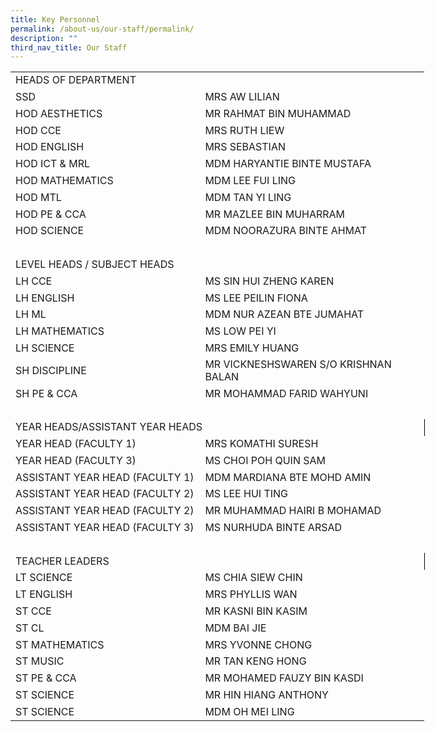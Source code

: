```yaml
---
title: Key Personnel
permalink: /about-us/our-staff/permalink/
description: ""
third_nav_title: Our Staff
---
```

<table border="0" cellpadding="0" cellspacing="0" width="663" style="border-collapse:
 collapse;width:497pt"><colgroup><col width="303" style="mso-width-source:userset;mso-width-alt:11081;width:227pt"> <col width="360" style="mso-width-source:userset;mso-width-alt:13165;width:270pt"></colgroup><tbody><tr height="26" style="mso-height-source:userset;height:20.1pt"><td colspan="2" height="26" class="xl80" width="663" style="height:20.1pt;width:497pt">HEADS OF DEPARTMENT</td></tr><tr height="26" style="mso-height-source:userset;height:20.1pt"><td height="26" class="xl71" style="height:20.1pt;border-top:none">SSD</td><td class="xl71" style="border-top:none;border-left:none">MRS AW LILIAN</td></tr><tr height="26" style="mso-height-source:userset;height:20.1pt"><td height="26" class="xl72" width="303" style="height:20.1pt;border-top:none;
  width:227pt">HOD AESTHETICS</td><td class="xl71" style="border-top:none;border-left:none">MR RAHMAT BIN MUHAMMAD</td></tr><tr height="26" style="mso-height-source:userset;height:20.1pt"><td height="26" class="xl72" width="303" style="height:20.1pt;border-top:none;
  width:227pt">HOD CCE</td><td class="xl71" style="border-top:none;border-left:none">MRS RUTH LIEW</td></tr><tr height="26" style="mso-height-source:userset;height:20.1pt"><td height="26" class="xl72" width="303" style="height:20.1pt;border-top:none;
  width:227pt">HOD ENGLISH</td><td class="xl72" width="360" style="border-top:none;border-left:none;width:270pt">MRS SEBASTIAN</td></tr><tr height="26" style="mso-height-source:userset;height:20.1pt"><td height="26" class="xl73" width="303" style="height:20.1pt;border-top:none;
  width:227pt">HOD ICT &amp; MRL</td><td class="xl74" style="border-top:none;border-left:none">MDM HARYANTIE BINTE MUSTAFA</td></tr><tr height="26" style="mso-height-source:userset;height:20.1pt"><td height="26" class="xl71" style="height:20.1pt;border-top:none">HOD MATHEMATICS</td><td class="xl71" style="border-top:none;border-left:none">MDM LEE FUI LING</td></tr><tr height="26" style="mso-height-source:userset;height:20.1pt"><td height="26" class="xl72" width="303" style="height:20.1pt;border-top:none;
  width:227pt">HOD MTL</td><td class="xl71" style="border-top:none;border-left:none">MDM TAN YI LING</td></tr><tr height="26" style="mso-height-source:userset;height:20.1pt"><td height="26" class="xl72" width="303" style="height:20.1pt;border-top:none;
  width:227pt">HOD PE &amp; CCA</td><td class="xl71" style="border-top:none;border-left:none">MR MAZLEE BIN MUHARRAM</td></tr><tr height="26" style="mso-height-source:userset;height:20.1pt"><td height="26" class="xl72" width="303" style="height:20.1pt;border-top:none;
  width:227pt">HOD SCIENCE</td><td class="xl71" style="border-top:none;border-left:none">MDM NOORAZURA BINTE AHMAT</td></tr><tr height="26" style="mso-height-source:userset;height:20.1pt"><td height="26" class="xl75" style="height:20.1pt"></td><td class="xl75"></td></tr><tr height="26" style="mso-height-source:userset;height:20.1pt"><td colspan="2" height="26" class="xl80" style="height:20.1pt">LEVEL HEADS / SUBJECT HEADS</td></tr><tr height="26" style="mso-height-source:userset;height:20.1pt"><td height="26" class="xl72" width="303" style="height:20.1pt;border-top:none;
  width:227pt">LH CCE</td><td class="xl71" style="border-top:none;border-left:none">MS SIN HUI ZHENG KAREN</td></tr><tr height="26" style="mso-height-source:userset;height:20.1pt"><td height="26" class="xl72" width="303" style="height:20.1pt;border-top:none;
  width:227pt">LH ENGLISH</td><td class="xl71" style="border-top:none;border-left:none">MS LEE PEILIN FIONA</td></tr><tr height="26" style="mso-height-source:userset;height:20.1pt"><td height="26" class="xl71" style="height:20.1pt;border-top:none">LH ML</td><td class="xl71" style="border-top:none;border-left:none">MDM NUR AZEAN BTE JUMAHAT</td></tr><tr height="26" style="mso-height-source:userset;height:20.1pt"><td height="26" class="xl72" width="303" style="height:20.1pt;border-top:none;
  width:227pt">LH MATHEMATICS</td><td class="xl71" style="border-top:none;border-left:none">MS LOW PEI YI</td></tr><tr height="26" style="mso-height-source:userset;height:20.1pt"><td height="26" class="xl71" style="height:20.1pt;border-top:none">LH SCIENCE</td><td class="xl71" style="border-top:none;border-left:none">MRS EMILY HUANG</td></tr><tr height="26" style="mso-height-source:userset;height:20.1pt"><td height="26" class="xl76" style="height:20.1pt">SH DISCIPLINE</td><td class="xl71" style="border-top:none;border-left:none">MR VICKNESHSWAREN S/O KRISHNAN BALAN</td></tr><tr height="26" style="mso-height-source:userset;height:20.1pt"><td height="26" class="xl71" style="height:20.1pt;border-top:none">SH PE &amp; CCA</td><td class="xl71" style="border-top:none;border-left:none">MR MOHAMMAD FARID WAHYUNI</td></tr><tr height="26" style="mso-height-source:userset;height:20.1pt"><td height="26" class="xl75" style="height:20.1pt"></td><td class="xl75"></td></tr><tr height="26" style="mso-height-source:userset;height:20.1pt"><td colspan="2" height="26" class="xl81" style="border-right:.5pt solid black;
  height:20.1pt">YEAR HEADS/ASSISTANT YEAR HEADS</td></tr><tr height="26" style="mso-height-source:userset;height:20.1pt"><td height="26" class="xl72" width="303" style="height:20.1pt;border-top:none;
  width:227pt">YEAR HEAD (FACULTY 1)</td><td class="xl71" style="border-top:none;border-left:none">MRS KOMATHI SURESH</td></tr><tr height="26" style="mso-height-source:userset;height:20.1pt"><td height="26" class="xl72" width="303" style="height:20.1pt;border-top:none;
  width:227pt">YEAR HEAD (FACULTY 3)</td><td class="xl71" style="border-top:none;border-left:none">MS CHOI POH QUIN SAM</td></tr><tr height="26" style="mso-height-source:userset;height:20.1pt"><td height="26" class="xl72" width="303" style="height:20.1pt;border-top:none;
  width:227pt">ASSISTANT YEAR HEAD (FACULTY 1)</td><td class="xl71" style="border-top:none;border-left:none">MDM MARDIANA BTE MOHD AMIN</td></tr><tr height="26" style="mso-height-source:userset;height:20.1pt"><td height="26" class="xl72" width="303" style="height:20.1pt;border-top:none;
  width:227pt">ASSISTANT YEAR HEAD (FACULTY 2)</td><td class="xl71" style="border-top:none;border-left:none">MS LEE HUI TING</td></tr><tr height="26" style="mso-height-source:userset;height:20.1pt"><td height="26" class="xl72" width="303" style="height:20.1pt;border-top:none;
  width:227pt">ASSISTANT YEAR HEAD (FACULTY 2)</td><td class="xl71" style="border-top:none;border-left:none">MR MUHAMMAD HAIRI B MOHAMAD</td></tr><tr height="26" style="mso-height-source:userset;height:20.1pt"><td height="26" class="xl72" width="303" style="height:20.1pt;border-top:none;
  width:227pt">ASSISTANT YEAR HEAD (FACULTY 3)</td><td class="xl71" style="border-top:none;border-left:none">MS NURHUDA BINTE ARSAD</td></tr><tr height="26" style="mso-height-source:userset;height:20.1pt"><td height="26" class="xl77" width="303" style="height:20.1pt;width:227pt">&nbsp;</td><td class="xl78">&nbsp;</td></tr><tr height="26" style="mso-height-source:userset;height:20.1pt"><td colspan="2" height="26" class="xl81" style="border-right:.5pt solid black;
  height:20.1pt">TEACHER LEADERS</td></tr><tr height="26" style="mso-height-source:userset;height:20.1pt"><td height="26" class="xl72" width="303" style="height:20.1pt;border-top:none;
  width:227pt">LT SCIENCE</td><td class="xl72" width="360" style="border-top:none;border-left:none;width:270pt">MS CHIA SIEW CHIN</td></tr><tr height="26" style="mso-height-source:userset;height:20.1pt"><td height="26" class="xl79" width="303" style="height:20.1pt;border-top:none;
  width:227pt">LT ENGLISH</td><td class="xl79" width="360" style="border-top:none;border-left:none;width:270pt">MRS PHYLLIS WAN</td></tr><tr height="26" style="mso-height-source:userset;height:20.1pt"><td height="26" class="xl72" width="303" style="height:20.1pt;border-top:none;
  width:227pt">ST CCE</td><td class="xl72" width="360" style="border-top:none;border-left:none;width:270pt">MR KASNI BIN KASIM</td></tr><tr height="26" style="mso-height-source:userset;height:20.1pt"><td height="26" class="xl72" width="303" style="height:20.1pt;border-top:none;
  width:227pt">ST CL</td><td class="xl71" style="border-top:none;border-left:none">MDM BAI JIE</td></tr><tr height="26" style="mso-height-source:userset;height:20.1pt"><td height="26" class="xl72" width="303" style="height:20.1pt;border-top:none;
  width:227pt">ST MATHEMATICS</td><td class="xl71" style="border-top:none;border-left:none">MRS YVONNE CHONG</td></tr><tr height="26" style="mso-height-source:userset;height:20.1pt"><td height="26" class="xl76" style="height:20.1pt">ST MUSIC</td><td class="xl76" style="border-left:none">MR TAN KENG HONG</td></tr><tr height="26" style="mso-height-source:userset;height:20.1pt"><td height="26" class="xl72" width="303" style="height:20.1pt;border-top:none;
  width:227pt">ST PE &amp; CCA</td><td class="xl71" style="border-top:none;border-left:none">MR MOHAMED FAUZY BIN KASDI</td></tr><tr height="26" style="mso-height-source:userset;height:20.1pt"><td height="26" class="xl72" width="303" style="height:20.1pt;border-top:none;
  width:227pt">ST SCIENCE</td><td class="xl71" style="border-top:none;border-left:none">MR HIN HIANG ANTHONY</td></tr><tr height="26" style="mso-height-source:userset;height:20.1pt"><td height="26" class="xl72" width="303" style="height:20.1pt;border-top:none;
  width:227pt">ST SCIENCE</td><td class="xl72" width="360" style="border-top:none;border-left:none;width:270pt">MDM OH MEI LING</td></tr></tbody></table>